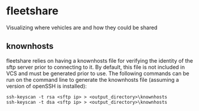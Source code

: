 # fleetshare

Visualizing where vehicles are and how they could be shared

## knownhosts

fleetshare relies on having a knownhosts file for verifying the identity of the sftp server prior to connecting to it. By default, this file is not included in VCS and must be generated prior to use. The following commands can be run on the command line to generate the knownhosts file (assuming a version of openSSH is installed):

```
ssh-keyscan -t rsa <sftp ip> > <output_directory>\knownhosts
ssh-keyscan -t dsa <sftp ip> > <output_directory>\knownhosts
```
